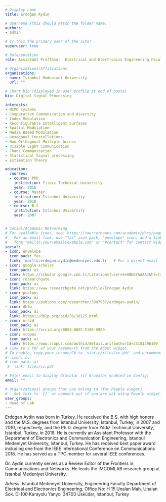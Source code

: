 ```yaml
---
# Display name
title: Erdoğan Aydın

# Username (this should match the folder name)
authors:
- admin

# Is this the primary user of the site?
superuser: true

# Role/position
role: Assistant Proffesor  Electrical and Electronics Engineering Faculty 

# Organizations/Affiliations
organizations:
- name: Istanbul Medeniyet University
  url: ""

# Short bio (displayed in user profile at end of posts)
bio: Digital Signal Processing

interests:
- MIMO systems
- Cooperative Communication and diversity
- Index Modulation
- Reconfigurable Intelligent Surfaces
- Spatial Modulation
- Media Based Modulation
- Hexagonal Constellations
- Non-Orthogonal Multiple Access
- Visible Light Communication
- Chaos Communication
- Statistical Signal processing
- Estimation Theory

education:
  courses:
  - course: PhD 
    institution: Yıldız Technical University
    year: 2016
  - course: Master 
    institution: Istanbul University
    year: 2010
  - course: B.S 
    institution: Istanbul University
    year: 2007


# Social/Academic Networking
# For available icons, see: https://sourcethemes.com/academic/docs/page-builder/#icons
#   For an email link, use "fas" icon pack, "envelope" icon, and a link in the
#   form "mailto:your-email@example.com" or "#contact" for contact widget.
social:
- icon: envelope
  icon_pack: fas
  link: 'mailto:erdogan.aydin@medeniyet.edu.tr'  # For a direct email link, use "mailto:test@example.org".
- icon: google-scholar
  icon_pack: ai
  link: https://scholar.google.com.tr/citations?user=ke0NbGYAAAAJ&hl=tr
- icon: researchgate
  icon_pack: ai
  link: https://www.researchgate.net/profile/Erdogan_Aydin
- icon: publons
  icon_pack: ai
  link: https://publons.com/researcher/3987937/erdogan-aydin/
- icon: dblp
  icon_pack: ai
  link: https://dblp.org/pid/56/10125.html
- icon: orcid
  icon_pack: ai
  link: https://orcid.org/0000-0002-5198-0980
- icon: scopus
  icon_pack: ai
  link: https://www.scopus.com/authid/detail.uri?authorId=35101396100
# Link to a PDF of your resume/CV from the About widget.
# To enable, copy your resume/CV to `static/files/cv.pdf` and uncomment the lines below.
#- icon: cv
# icon_pack: ai
 #  link: files/cv.pdf

# Enter email to display Gravatar (if Gravatar enabled in Config)
email: ""

# Organizational groups that you belong to (for People widget)
#   Set this to `[]` or comment out if you are not using People widget.
user_groups:
- Head of Lab
---
```


Erdogan Aydin was born in Turkey. He received the B.S. with high honors and the M.S. degrees from Istanbul University, Istanbul, Turkey, in 2007 and 2010, respectively, and the Ph.D. degree from Yıldız Technical University, Istanbul, Turkey, in 2016. He is currently an Assistant Professor  with the Department of Electronics and Communication Engineering, Istanbul Medeniyet University, Istanbul, Turkey. He has received best paper award including one from the IEEE International Conference on Communications 2018. He has served as a TPC member for several IEEE conferences. 

Dr. Aydin currently serves as a Review Editor of the Frontiers in Communications and Networks. He leads the IMCOMLAB research group at Istanbul Medeniyet University.

_Adress_: Istanbul Medeniyet University, Engineering Faculty
Department of Electrical and Electronics Engineering, Office No: H 15
Unalan Mah. Unalan Sok. D-100 Karayolu Yanyol 34700 Üsküdar, Istanbul, Turkey